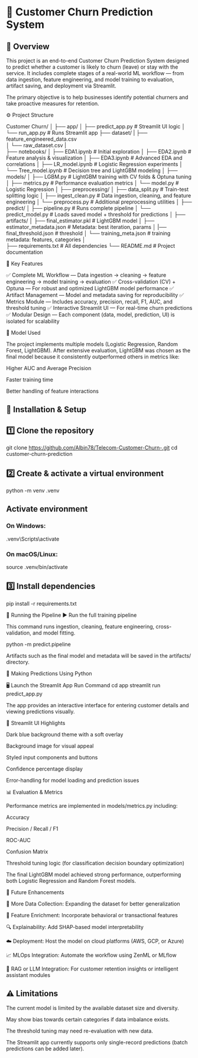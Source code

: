 # 🧠 Customer Churn Prediction System


## 📘 Overview

This project is an end-to-end Customer Churn Prediction System designed to predict whether a customer is likely to churn (leave) or stay with the service.
It includes complete stages of a real-world ML workflow — from data ingestion, feature engineering, and model training to evaluation, artifact saving, and deployment via Streamlit.

The primary objective is to help businesses identify potential churners and take proactive measures for retention.

⚙️ Project Structure


Customer Churn/
│
├── app/
│   ├── predict_app.py        # Streamlit UI logic
│   └── run_app.py            # Runs Streamlit app
├── dataset/
|   ├── feature_engineered_data.csv        
│   └── raw_dataset.csv
|  
├── notebooks/
│   ├── EDA1.ipynb            # Initial exploration
│   ├── EDA2.ipynb            # Feature analysis & visualization
│   ├── EDA3.ipynb            # Advanced EDA and correlations
│   ├── LR_model.ipynb         # Logistic Regression experiments
│   └── Tree_model.ipynb       # Decision tree and LightGBM modeling
│
├── models/
│   ├── LGBM.py               # LightGBM training with CV folds & Optuna tuning
│   ├── metrics.py            # Performance evaluation metrics
│   └── model.py              # Logistic Regression 
│
├── preprocessing/
│   ├── data_split.py         # Train-test splitting logic
│   ├── ingest_clean.py       # Data ingestion, cleaning, and feature engineering
│   └── preprocess.py         # Additional preprocessing utilities
│
├── predict/
│   ├── pipeline.py           # Runs complete pipeline 
│   └── predict_model.py      # Loads saved model + threshold for predictions
│
├── artifacts/
│   ├── final_estimator.pkl       # LightGBM model
│   ├── estimator_metadata.json   # Metadata:  best iteration, params
│   |── final_threshold.json      # threshold
│    └── training_meta.json        # training metadata: features, categories
│   
├── requirements.txt          # All dependencies
└── README.md                 # Project documentation


🚀 Key Features

✅ Complete ML Workflow — Data ingestion → cleaning → feature engineering → model training → evaluation
✅ Cross-validation (CV) + Optuna — For robust and optimized LightGBM model performance
✅ Artifact Management — Model and metadata saving for reproducibility
✅ Metrics Module — Includes accuracy, precision, recall, F1, AUC, and threshold tuning
✅ Interactive Streamlit UI — For real-time churn predictions
✅ Modular Design — Each component (data, model, prediction, UI) is isolated for scalability

🧩 Model Used

The project implements multiple models (Logistic Regression, Random Forest, LightGBM).
After extensive evaluation, LightGBM was chosen as the final model because it consistently outperformed others in metrics like:

Higher AUC and Average Precision

Faster training time

Better handling of feature interactions

## 🧰 Installation & Setup

## 1️⃣ Clone the repository
git clone https://github.com/Albin78/Telecom-Customer-Churn-.git
cd customer-churn-prediction

## 2️⃣ Create & activate a virtual environment
python -m venv .venv

## Activate environment

### On Windows:
.venv\Scripts\activate

### On macOS/Linux:
source .venv/bin/activate

## 3️⃣ Install dependencies
pip install -r requirements.txt

🧪 Running the Pipeline
▶️ Run the full training pipeline

This command runs ingestion, cleaning, feature engineering, cross-validation, and model fitting.

python -m predict.pipeline


Artifacts such as the final model and metadata will be saved in the artifacts/ directory.

🎯 Making Predictions
Using Python


🖥️ Launch the Streamlit App
Run Command
cd app
streamlit run predict_app.py


The app provides an interactive interface for entering customer details and viewing predictions visually.

🎨 Streamlit UI Highlights

Dark blue background theme with a soft overlay

Background image for visual appeal

Styled input components and buttons


Confidence percentage display

Error-handling for model loading and prediction issues

📊 Evaluation & Metrics

Performance metrics are implemented in models/metrics.py including:

Accuracy

Precision / Recall / F1

ROC-AUC

Confusion Matrix

Threshold tuning logic (for classification decision boundary optimization)

The final LightGBM model achieved strong performance, outperforming both Logistic Regression and Random Forest models.

🔮 Future Enhancements

🧾 More Data Collection: Expanding the dataset for better generalization

🧠 Feature Enrichment: Incorporate behavioral or transactional features

🔍 Explainability: Add SHAP-based model interpretability

☁️ Deployment: Host the model on cloud platforms (AWS, GCP, or Azure)

📈 MLOps Integration: Automate the workflow using ZenML or MLflow

💬 RAG or LLM Integration: For customer retention insights or intelligent assistant modules


## ⚠️ Limitations

The current model is limited by the available dataset size and diversity.

May show bias towards certain categories if data imbalance exists.

The threshold tuning may need re-evaluation with new data.

The Streamlit app currently supports only single-record predictions (batch predictions can be added later).